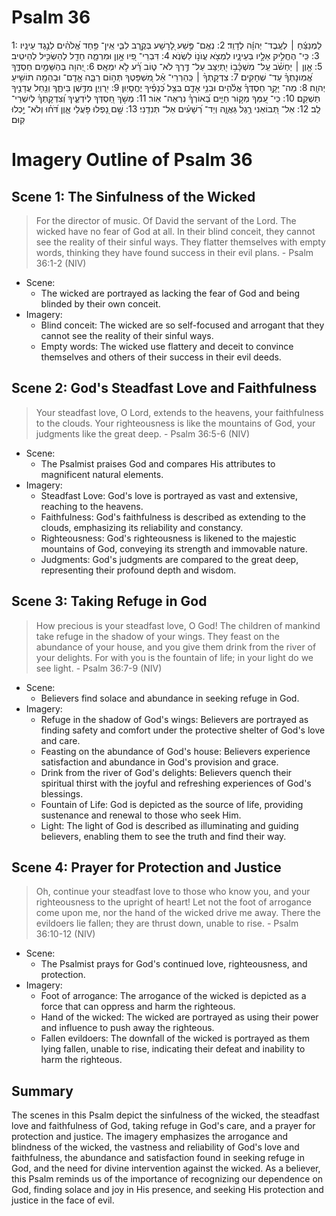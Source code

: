 # Psalm 36
1: לַמְנַצֵּ֬חַ ׀ לְעֶֽבֶד־ יְהוָ֬ה לְדָוִֽד׃
2: נְאֻֽם־ פֶּ֣שַׁע לָ֭רָשָׁע בְּקֶ֣רֶב לִבִּ֑י אֵֽין־ פַּ֥חַד אֱ֝לֹהִ֗ים לְנֶ֣גֶד עֵינָֽיו׃
3: כִּֽי־ הֶחֱלִ֣יק אֵלָ֣יו בְּעֵינָ֑יו לִמְצֹ֖א עֲוֺנ֣וֹ לִשְׂנֹֽא׃
4: דִּבְרֵי־ פִ֭יו אָ֣וֶן וּמִרְמָ֑ה חָדַ֖ל לְהַשְׂכִּ֣יל לְהֵיטִֽיב׃
5: אָ֤וֶן ׀ יַחְשֹׁ֗ב עַֽל־ מִשְׁכָּ֫ב֥וֹ יִ֭תְיַצֵּב עַל־ דֶּ֣רֶךְ לֹא־ ט֑וֹב רָ֝֗ע לֹ֣א יִמְאָֽס׃
6: יְ֭הוָה בְּהַשָּׁמַ֣יִם חַסְדֶּ֑ךָ אֱ֝מֽוּנָתְךָ֗ עַד־ שְׁחָקִֽים׃
7: צִדְקָֽתְךָ֨ ׀ כְּֽהַרְרֵי־ אֵ֗ל מִ֭שְׁפָּטֶךָ תְּה֣וֹם רַבָּ֑ה אָ֤דָֽם־ וּבְהֵמָ֖ה תוֹשִׁ֣יעַ יְהוָֽה׃
8: מַה־ יָּקָ֥ר חַסְדְּךָ֗ אֱלֹ֫הִ֥ים וּבְנֵ֥י אָדָ֑ם בְּצֵ֥ל כְּ֝נָפֶ֗יךָ יֶחֱסָיֽוּן׃
9: יִ֭רְוְיֻן מִדֶּ֣שֶׁן בֵּיתֶ֑ךָ וְנַ֖חַל עֲדָנֶ֣יךָ תַשְׁקֵֽם׃
10: כִּֽי־ עִ֭מְּךָ מְק֣וֹר חַיִּ֑ים בְּ֝אוֹרְךָ֗ נִרְאֶה־ אֽוֹר׃
11: מְשֹׁ֣ךְ חַ֭סְדְּךָ לְיֹדְעֶ֑יךָ וְ֝צִדְקָֽתְךָ֗ לְיִשְׁרֵי־ לֵֽב׃
12: אַל־ תְּ֭בוֹאֵנִי רֶ֣גֶל גַּאֲוָ֑ה וְיַד־ רְ֝שָׁעִ֗ים אַל־ תְּנִדֵֽנִי׃
13: שָׁ֣ם נָ֭פְלוּ פֹּ֣עֲלֵי אָ֑וֶן דֹּ֝ח֗וּ וְלֹא־ יָ֥כְלוּ קֽוּם׃

# Imagery Outline of Psalm 36

## Scene 1: The Sinfulness of the Wicked

> For the director of music. Of David the servant of the Lord. The wicked have no fear of God at all. In their blind conceit, they cannot see the reality of their sinful ways. They flatter themselves with empty words, thinking they have found success in their evil plans. - Psalm 36:1-2 (NIV)

- Scene:
  - The wicked are portrayed as lacking the fear of God and being blinded by their own conceit.
- Imagery:
  - Blind conceit: The wicked are so self-focused and arrogant that they cannot see the reality of their sinful ways.
  - Empty words: The wicked use flattery and deceit to convince themselves and others of their success in their evil deeds.

## Scene 2: God's Steadfast Love and Faithfulness

> Your steadfast love, O Lord, extends to the heavens, your faithfulness to the clouds. Your righteousness is like the mountains of God, your judgments like the great deep. - Psalm 36:5-6 (NIV)

- Scene:
  - The Psalmist praises God and compares His attributes to magnificent natural elements.
- Imagery:
  - Steadfast Love: God's love is portrayed as vast and extensive, reaching to the heavens.
  - Faithfulness: God's faithfulness is described as extending to the clouds, emphasizing its reliability and constancy.
  - Righteousness: God's righteousness is likened to the majestic mountains of God, conveying its strength and immovable nature.
  - Judgments: God's judgments are compared to the great deep, representing their profound depth and wisdom.

## Scene 3: Taking Refuge in God

> How precious is your steadfast love, O God! The children of mankind take refuge in the shadow of your wings. They feast on the abundance of your house, and you give them drink from the river of your delights. For with you is the fountain of life; in your light do we see light. - Psalm 36:7-9 (NIV)

- Scene:
  - Believers find solace and abundance in seeking refuge in God.
- Imagery:
  - Refuge in the shadow of God's wings: Believers are portrayed as finding safety and comfort under the protective shelter of God's love and care.
  - Feasting on the abundance of God's house: Believers experience satisfaction and abundance in God's provision and grace.
  - Drink from the river of God's delights: Believers quench their spiritual thirst with the joyful and refreshing experiences of God's blessings.
  - Fountain of Life: God is depicted as the source of life, providing sustenance and renewal to those who seek Him.
  - Light: The light of God is described as illuminating and guiding believers, enabling them to see the truth and find their way.

## Scene 4: Prayer for Protection and Justice

> Oh, continue your steadfast love to those who know you, and your righteousness to the upright of heart! Let not the foot of arrogance come upon me, nor the hand of the wicked drive me away. There the evildoers lie fallen; they are thrust down, unable to rise. - Psalm 36:10-12 (NIV)

- Scene:
  - The Psalmist prays for God's continued love, righteousness, and protection.
- Imagery:
  - Foot of arrogance: The arrogance of the wicked is depicted as a force that can oppress and harm the righteous.
  - Hand of the wicked: The wicked are portrayed as using their power and influence to push away the righteous.
  - Fallen evildoers: The downfall of the wicked is portrayed as them lying fallen, unable to rise, indicating their defeat and inability to harm the righteous.

## Summary

The scenes in this Psalm depict the sinfulness of the wicked, the steadfast love and faithfulness of God, taking refuge in God's care, and a prayer for protection and justice. The imagery emphasizes the arrogance and blindness of the wicked, the vastness and reliability of God's love and faithfulness, the abundance and satisfaction found in seeking refuge in God, and the need for divine intervention against the wicked. As a believer, this Psalm reminds us of the importance of recognizing our dependence on God, finding solace and joy in His presence, and seeking His protection and justice in the face of evil.